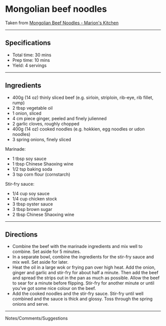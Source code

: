 # Mongolian beef noodles

Taken from
[Mongolian Beef Noodles - Marion's Kitchen](https://www.marionskitchen.com/mongolian-beef-noodles/)

---
## Specifications
- Total time: 30 mins
- Prep time: 10 mins
- Yield: 4 servings

---
## Ingredients

- 400g (14 oz) thinly sliced beef (e.g. sirloin, striploin, rib-eye, rib fillet, rump) 
- 2 tbsp vegetable oil 
- 1 onion, sliced 
- 4 cm piece ginger, peeled and finely julienned 
- 2 garlic cloves, roughly chopped 
- 400g (14 oz) cooked noodles (e.g. hokkien, egg noodles or udon noodles) 
- 3 spring onions, finely sliced 

 Marinade: 
- 1 tbsp soy sauce 
- 1 tbsp Chinese Shaoxing wine 
- 1/2 tsp baking soda 
- 3 tsp corn flour (cornstarch) 

Stir-fry sauce: 
- 1/4 cup soy sauce 
- 1/4 cup chicken stock 
- 3 tbsp oyster sauce 
- 3 tbsp brown sugar 
- 2 tbsp Chinese Shaoxing wine 


---
## Directions

- Combine the beef with the marinade ingredients and mix well to combine. Set aside for 5 minutes. 
- In a separate bowl, combine the ingredients for the stir-fry sauce and mix well. Set aside for later. 
- Heat the oil in a large wok or frying pan over high heat. Add the onion, ginger and garlic and stir-fry for about half a minute. Then add the beef and spread the strips out in the pan as much as possible. Allow the beef to sear for a minute before flipping. Stir-fry for another minute or until you’ve got some nice colour on the beef. 
- Add the cooked noodles and the stir-fry sauce. Stir-fry until well combined and the sauce is thick and glossy. Toss through the spring onions and serve. 


---
Notes/Comments/Suggestions

